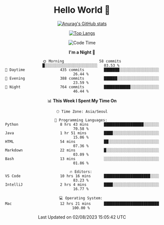 <div align="center">

# Hello World 👋

[![Anurag's GitHub stats](https://github-readme-stats.vercel.app/api?username=taeho0888&show_icons=true&theme=dracula)](https://github.com/anuraghazra/github-readme-stats)

[![Top Langs](https://github-readme-stats.vercel.app/api/top-langs/?username=taeho0888&theme=dracula)](https://github.com/anuraghazra/github-readme-stats)
<!--
**taeho0888/taeho0888** is a ✨ _special_ ✨ repository because its `README.md` (this file) appears on your GitHub profile.

<!--START_SECTION:waka-->
![Code Time](http://img.shields.io/badge/Code%20Time-176%20hrs%2055%20mins-blue)

**I'm a Night 🦉** 

```text
🌞 Morning                58 commits          █░░░░░░░░░░░░░░░░░░░░░░░░   03.53 % 
🌆 Daytime                435 commits         ███████░░░░░░░░░░░░░░░░░░   26.44 % 
🌃 Evening                388 commits         ██████░░░░░░░░░░░░░░░░░░░   23.59 % 
🌙 Night                  764 commits         ████████████░░░░░░░░░░░░░   46.44 % 
```


📊 **This Week I Spent My Time On** 

```text
🕑︎ Time Zone: Asia/Seoul

💬 Programming Languages: 
Python                   8 hrs 43 mins       ██████████████████░░░░░░░   70.58 % 
Java                     1 hr 51 mins        ████░░░░░░░░░░░░░░░░░░░░░   15.06 % 
HTML                     54 mins             ██░░░░░░░░░░░░░░░░░░░░░░░   07.36 % 
Markdown                 22 mins             █░░░░░░░░░░░░░░░░░░░░░░░░   03.09 % 
Bash                     13 mins             ░░░░░░░░░░░░░░░░░░░░░░░░░   01.86 % 

🔥 Editors: 
VS Code                  10 hrs 16 mins      █████████████████████░░░░   83.23 % 
IntelliJ                 2 hrs 4 mins        ████░░░░░░░░░░░░░░░░░░░░░   16.77 % 

💻 Operating System: 
Mac                      12 hrs 21 mins      █████████████████████████   100.00 % 
```


 Last Updated on 02/08/2023 15:05:42 UTC
<!--END_SECTION:waka-->
</div>
